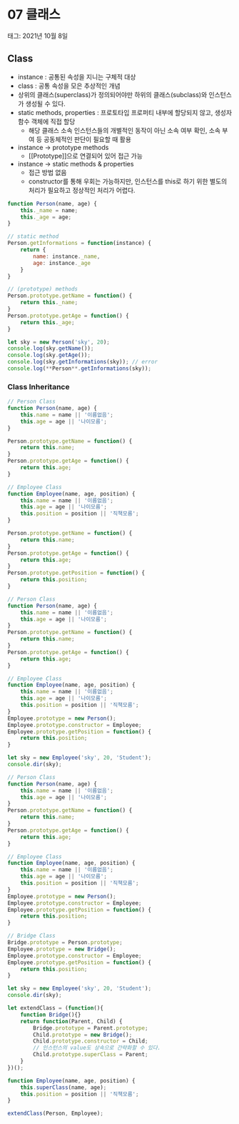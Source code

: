 # 07 클래스

태그: 2021년 10월 8일

## Class

- instance : 공통된 속성을 지니는 구체적 대상
- class : 공통 속성을 모은 추상적인 개념
- 상위의 클래스(superclass)가 정의되어야만 하위의 클래스(subclass)와 인스턴스가 생성될 수 있다.
- static methods, properties : 프로토타입 프로퍼티 내부에 할당되지 않고, 생성자 함수 객체에 직접 할당
    - 해당 클래스 소속 인스턴스들의 개별적인 동작이 아닌 소속 여부 확인, 소속 부여 등 공동체적인 판단이 필요할 때 활용
- instance → prototype methods
    - [[Prototype]]으로 연결되어 있어 접근 가능
- instance → static methods & properties
    - 접근 방법 없음
    - constructor를 통해 우회는 가능하지만, 
    인스턴스를 this로 하기 위한 별도의 처리가 필요하고 정상적인 처리가 어렵다.

```jsx
function Person(name, age) {
	this._name = name;
	this._age = age;
}

// static method
Person.getInformations = function(instance) {
	return {
		name: instance._name,
		age: instance._age
	}
}

// (prototype) methods
Person.prototype.getName = function() {
	return this._name;
}
Person.prototype.getAge = function() {
	return this._age;
}

let sky = new Person('sky', 20);
console.log(sky.getName());
console.log(sky.getAge());
console.log(sky.getInformations(sky)); // error
console.log(**Person**.getInformations(sky));
```

### Class Inheritance

```jsx
// Person Class
function Person(name, age) {
	this.name = name || '이름없음';
	this.age = age || '나이모름';
}

Person.prototype.getName = function() {
	return this.name;
}
Person.prototype.getAge = function() {
	return this.age;
}

// Employee Class
function Employee(name, age, position) {
	this.name = name || '이름없음';
	this.age = age || '나이모름';
	this.position = position || '직책모름';
}

Person.prototype.getName = function() {
	return this.name;
}
Person.prototype.getAge = function() {
	return this.age;
}
Person.prototype.getPosition = function() {
	return this.position;
}
```

```jsx
// Person Class
function Person(name, age) {
	this.name = name || '이름없음';
	this.age = age || '나이모름';
}
Person.prototype.getName = function() {
	return this.name;
}
Person.prototype.getAge = function() {
	return this.age;
}

// Employee Class
function Employee(name, age, position) {
	this.name = name || '이름없음';
	this.age = age || '나이모름';
	this.position = position || '직책모름';
}
Employee.prototype = new Person();
Employee.prototype.constructor = Employee;
Employee.prototype.getPosition = function() {
	return this.position;
}

let sky = new Employee('sky', 20, 'Student');
console.dir(sky);
```

```jsx
// Person Class
function Person(name, age) {
	this.name = name || '이름없음';
	this.age = age || '나이모름';
}
Person.prototype.getName = function() {
	return this.name;
}
Person.prototype.getAge = function() {
	return this.age;
}

// Employee Class
function Employee(name, age, position) {
	this.name = name || '이름없음';
	this.age = age || '나이모름';
	this.position = position || '직책모름';
}
Employee.prototype = new Person();
Employee.prototype.constructor = Employee;
Employee.prototype.getPosition = function() {
	return this.position;
}

// Bridge Class
Bridge.prototype = Person.prototype;
Employee.prototype = new Bridge();
Employee.prototype.constructor = Employee;
Employee.prototype.getPosition = function() {
	return this.position;
}

let sky = new Employee('sky', 20, 'Student');
console.dir(sky);
```

```jsx
let extendClass = (function(){
	function Bridge(){}
	return function(Parent, Child) {
		Bridge.prototype = Parent.prototype;
		Child.prototype = new Bridge();
		Child.prototype.constructor = Child;
		// 인스턴스의 value도 상속으로 간략화할 수 있다.
		Child.prototype.superClass = Parent;
	}
})();

function Employee(name, age, position) {
	this.superClass(name, age);
	this.position = position || '직책모름';
}

extendClass(Person, Employee);
```